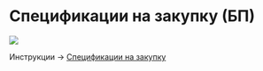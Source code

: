 # Спецификации на закупку (БП)

![](<../../.gitbook/assets/image (498).png>)

Инструкции -> [Спецификации на закупку](../../upravlenie-zakupkami/specifikaciya/)
